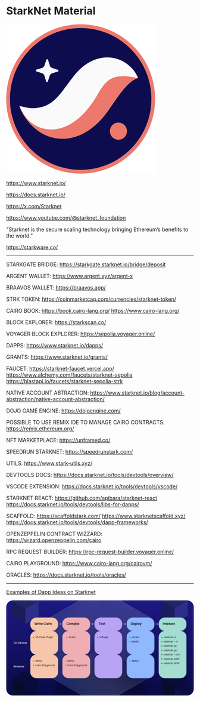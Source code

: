 # StarkNet Material

![Logo](./starknet.png?raw=true "Logo")

https://www.starknet.io/

https://docs.starknet.io/

https://x.com/Starknet

https://www.youtube.com/@starknet_foundation

"Starknet is the secure scaling technology bringing Ethereum’s benefits to the world."

https://starkware.co/

---

STARKGATE BRIDGE: https://starkgate.starknet.io/bridge/deposit

ARGENT WALLET: https://www.argent.xyz/argent-x

BRAAVOS WALLET: https://braavos.app/

STRK TOKEN: https://coinmarketcap.com/currencies/starknet-token/

CAIRO BOOK: https://book.cairo-lang.org/ https://www.cairo-lang.org/

BLOCK EXPLORER: https://starkscan.co/

VOYAGER BLOCK EXPLORER: https://sepolia.voyager.online/

DAPPS: https://www.starknet.io/dapps/

GRANTS: https://www.starknet.io/grants/

FAUCET: https://starknet-faucet.vercel.app/ https://www.alchemy.com/faucets/starknet-sepolia https://blastapi.io/faucets/starknet-sepolia-strk

NATIVE ACCOUNT ABTRACTION: https://www.starknet.io/blog/account-abstraction/native-account-abstraction/

DOJO GAME ENGINE: https://dojoengine.com/

POSSIBLE TO USE REMIX IDE TO MANAGE CAIRO CONTRACTS: https://remix.ethereum.org/

NFT MARKETPLACE: https://unframed.co/

SPEEDRUN STARKNET: https://speedrunstark.com/

UTILS: https://www.stark-utils.xyz/

DEVTOOLS DOCS: https://docs.starknet.io/tools/devtools/overview/

VSCODE EXTENSION: https://docs.starknet.io/tools/devtools/vscode/

STARKNET REACT: https://github.com/apibara/starknet-react https://docs.starknet.io/tools/devtools/libs-for-dapps/

SCAFFOLD: https://scaffoldstark.com/ https://www.starknetscaffold.xyz/ https://docs.starknet.io/tools/devtools/dapp-frameworks/

OPENZEPPELIN CONTRACT WIZZARD: https://wizard.openzeppelin.com/cairo

RPC REQUEST BUILDER: https://rpc-request-builder.voyager.online/

CAIRO PLAYGROUND: https://www.cairo-lang.org/cairovm/

ORACLES: https://docs.starknet.io/tools/oracles/

---

[Examples of Dapp Ideas on Starknet](DAPPS.md)

![Tools](./devtools.svg "Tools")
